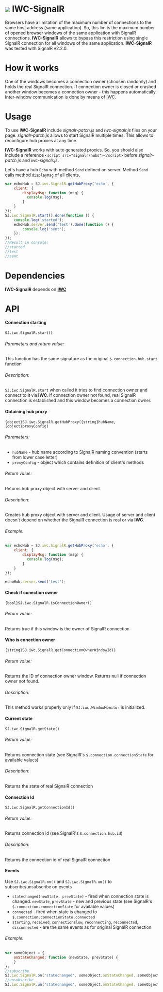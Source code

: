 ﻿![](/icon.png) IWC-SignalR
===

Browsers have a limitation of the maximum number of connections to the same host address (same application).
So, this limits the maximum number of opened browser windows of the same application with SignalR connections.
**IWC-SignalR** allows to bypass this restriction using single SignalR connection for all windows of the same application.
**IWC-SignalR** was tested with SignalR v2.2.0.

# How it works
One of the windows becomes a connection owner (choosen randomly) and holds the real SignalR connection.
If connection owner is closed or crashed another window becomes a connection owner - this happens automatically.
Inter-window communication is done by means of [IWC](https://github.com/slimjack/IWC).

# Usage
To use **IWC-SignalR** include *signalr-patch.js* and *iwc-signalr.js* files on your page. *signalr-patch.js* allows to start SignalR multiple times. This allows to reconfigure hub proxies at any time.

**IWC-SignalR** works with auto generated proxies. So, you should also include a reference `<script src="signalr/hubs"></script>` before *signalr-patch.js* and *iwc-signalr.js*.

Let's have a hub `Echo` with method `Send` defined on server. Method `Send` calls method `displayMsg` of all clients.

```js
var echoHub = SJ.iwc.SignalR.getHubProxy('echo', {
    client: {
        displayMsg: function (msg) {
          console.log(msg);
        }
    }
});
SJ.iwc.SignalR.start().done(function () {
    console.log('started');
    echoHub.server.send('test').done(function () {
        console.log('sent');
    });
});
//Result in console:
//started
//test
//sent
```

# Dependencies
**IWC-SignalR** depends on [**IWC**](https://github.com/slimjack/IWC)


# API

#### Connection starting
`SJ.iwc.SignalR.start()`

###### Parameters and return value:
This function has the same signature as the original `$.connection.hub.start` function

###### Description:
`SJ.iwc.SignalR.start` when called it tries to find connection owner and connect to it via **IWC**.
If connection owner not found, real SignalR connection is established and this window becomes a connection owner.

#### Obtaining hub proxy
`{object}SJ.iwc.SignalR.getHubProxy({string}hubName, {object}proxyConfig)`

###### Parameters:
- `hubName` - hub name according to SignalR naming convention (starts from lower case letter)
- `proxyConfig` - object which contains definition of client's methods

###### Return value:
Returns hub proxy object with server and client

###### Description:
Creates hub proxy object with server and client. Usage of server and client doesn't depend on whether the SignalR connection is real or via **IWC**.

###### Example:
```js
var echoHub = SJ.iwc.SignalR.getHubProxy('echo', {
    client: {
        displayMsg: function (msg) {
          console.log(msg);
        }
    }
});

echoHub.server.send('test');
```

#### Check if conection owner
`{bool}SJ.iwc.SignalR.isConnectionOwner()`

###### Return value:
Returns true if this window is the owner of SignalR connection


#### Who is conection owner
`{string}SJ.iwc.SignalR.getConnectionOwnerWindowId()`

###### Return value:
Returns the ID of connection owner window. Returns null if connection owner not found.

###### Description:
This method works properly only if ``SJ.iwc.WindowMonitor`` is initialized.


#### Current state
`SJ.iwc.SignalR.getState()`

###### Return value:
Returns connection state (see SignalR's `$.connection.connectionState` for available values)

###### Description:
Returns the state of real SignalR connection


#### Connection Id
`SJ.iwc.SignalR.getConnectionId()`

###### Return value:
Returns connection id (see SignalR's `$.connection.hub.id`)

###### Description:
Returns the connection id of real SignalR connection

#### Events
Use `SJ.iwc.SignalR.on()` and `SJ.iwc.SignalR.un()` to subscribe/unsubscribe on events

- `statechanged(newState, prevState)` - fired when connection state is changed. `newState`, `prevState` - new and previous state (see SignalR's `$.connection.connectionState` for available values)
- `connected` - fired when state is changed to `$.connection.connectionState.connected`
- `starting`, `received`, `connectionslow`, `reconnecting`, `reconnected`, `disconnected` - are the same events as for original SignalR connection

###### Example:
```js
var someObject = {
    onStateChanged: function (newState, prevState) {
    }
};
//subscribe
SJ.iwc.SignalR.on('statechanged', someObject.onStateChanged, someObject);
//unsubscribe
SJ.iwc.SignalR.un('statechanged', someObject.onStateChanged, someObject);
```
